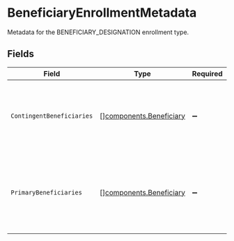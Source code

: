 # BeneficiaryEnrollmentMetadata

Metadata for the BENEFICIARY_DESIGNATION enrollment type.


## Fields

| Field                                                                                            | Type                                                                                             | Required                                                                                         | Description                                                                                      |
| ------------------------------------------------------------------------------------------------ | ------------------------------------------------------------------------------------------------ | ------------------------------------------------------------------------------------------------ | ------------------------------------------------------------------------------------------------ |
| `ContingentBeneficiaries`                                                                        | [][components.Beneficiary](../../models/components/beneficiary.md)                               | :heavy_minus_sign:                                                                               | Contingent Beneficiary list is optional, with a maximum of five contingent beneficiaries.        |
| `PrimaryBeneficiaries`                                                                           | [][components.Beneficiary](../../models/components/beneficiary.md)                               | :heavy_minus_sign:                                                                               | At least one primary beneficiary must be provided, with a maximum of five primary beneficiaries. |